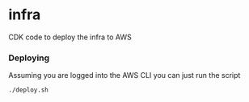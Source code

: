  # infra
 CDK code to deploy the infra to AWS
### Deploying
Assuming you are logged into the AWS CLI you can just run the script 
```shell
./deploy.sh
```